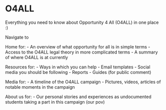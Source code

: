 # O4ALL
Everything you need to know about Opportunity 4 All (O4ALL) in one place :)

Navigate to 

Home for:
    - An overview of what opportunity for all is in simple terms
    - Access to the O4ALL legal theory in more complicated terms
    - A summary of where O4ALL is at currently

Resources for:
    - Ways in which you can help
    - Email templates
    - Social media you should be following
    - Reports
    - Guides (for public comment)

Media for:
    - A timeline of the O4ALL campaign
    - Pictures, videos, articles of notable moments in the campaign

About us for:
    - Our personal stories and experiences as undocumented students taking a part in this campaign (our pov)
